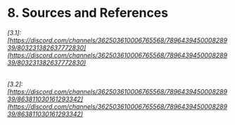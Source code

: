 # 8. Sources and References

###### [3.1]: [https://discord.com/channels/362503610006765568/789643945000828939/803231382637772830](https://discord.com/channels/362503610006765568/789643945000828939/803231382637772830)
###### [3.2]: [https://discord.com/channels/362503610006765568/789643945000828939/863811030161293342](https://discord.com/channels/362503610006765568/789643945000828939/863811030161293342)
